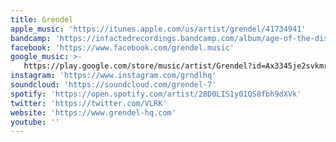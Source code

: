 ```yaml
---
title: Grendel
apple_music: 'https://itunes.apple.com/us/artist/grendel/41734941'
bandcamp: 'https://infactedrecordings.bandcamp.com/album/age-of-the-disposable-body-deluxe'
facebook: 'https://www.facebook.com/grendel.music'
google_music: >-
   https://play.google.com/store/music/artist/Grendel?id=Ax3345je2svkmrjlebdwcwmijye
instagram: 'https://www.instagram.com/grndlhq'
soundcloud: 'https://soundcloud.com/grendel-7'
spotify: 'https://open.spotify.com/artist/28D0LIS1y01QS8fbh9dXVk'
twitter: 'https://twitter.com/VLRK'
website: 'https://www.grendel-hq.com'
youtube: ''
---
```


